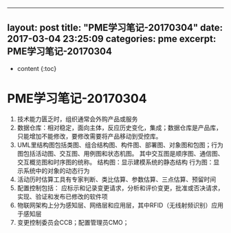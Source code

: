 ---
layout: post
title:  "PME学习笔记-20170304"
date:   2017-03-04 23:25:09
categories: pme
excerpt:  PME学习笔记-20170304
---

* content
{:toc}

# PME学习笔记-20170304
 
 1. 技术能力匮乏时，组织通常会外购产品或服务
 2. 数据仓库：相对稳定，面向主体，反应历史变化，集成；数据仓库是产品库，只能增加不能修改，要修改需要将产品移动到受控库。
 3. UML里结构图包括类图、组合结构图、构件图、部署图、对象图和包图；行为图包括活动图、交互图、用例图和状态机图。
	其中交互图是顺序图、通信图、交互概览图和时序图的统称。
	结构图：显示建模系统的静态结构
	行为图：显示系统中的对象的动态行为
 4. 活动历时估算工具有专家判断、类比估算、参数估算、三点估算、预留时间
 5. 配置控制包括：
		应标示和记录变更请求，分析和评价变更，批准或否决请求，实现、验证和发布已修改的软件项
 6. 物联网架构上分为感知层、网络层和应用层，其中RFID（无线射频识别）应用于感知层
 7. 变更控制委员会CCB；配置管理员CMO；
	